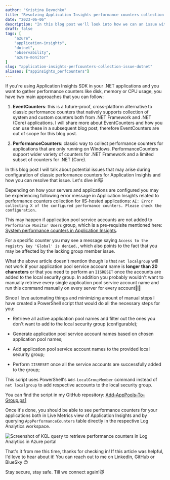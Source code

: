 ```yaml
---
author: "Kristina Devochko"
title: "Resolving Application Insights performance counters collection issue for .NET applications"
date: "2023-06-06"
description: "In this blog post we'll look into how we can an issue with collecting performance counters for Application Insights from ASP.NET Framework and ASP.NET (Core) applications hosted in IIS."
draft: false
tags: [
    "azure",
    "application-insights",
    "dotnet",
    "observability",
    "azure-monitor"
]
slug: "application-insights-perfcounters-collection-issue-dotnet"
aliases: ["appinsights_perfcounters"]
---
```


If you're using Application Insights SDK in your .NET applications and you want to gather performance counters like disk, memory or CPU usage, you have two main approaches that you can follow:

1. **EventCounters**: this is a future-proof, cross-platform alternative to classic performance counters that natively supports collection of system and custom counters both from .NET Framework and .NET (Core) applications. I will share more about EventCounters and how you can use these in a subsequent blog post, therefore EventCounters are out of scope for this blog post.

2. **PerformanceCounters**: classic way to collect performance counters for applications that are only running on Windows. PerformanceCounters support wider variety of counters for .NET Framework and a limited subset of counters for .NET (Core).

In this blog post I will talk about potential issues that may arise during configuration of classic performance counters for Application Insights and how you can resolve that issue. Let's dive in!😺

Depending on how your servers and applications are configured you may be experiencing following error message in Application Insights related to performance counters collection for IIS-hosted applications: ```AI: Error collecting X of the configured performance counters. Please check the configuration.```

This may happen if application pool service accounts are not added to ```Performance Monitor Users``` group, which is a pre-requisite mentioned here: [System performance counters in Application Insights](https://learn.microsoft.com/en-us/azure/azure-monitor/app/performance-counters?tabs=net-core-new#prerequisites).

For a specific counter you may see a message saying ```Access to the registry key 'Global' is denied.```, which also points to the fact that you may be affected by the lacking group member issue.

What the above article doesn't mention though is that ```net localgroup``` will not work if your application pool service account name is **longer than 20 characters** or that you need to perform an ```IISRESET``` once the accounts are added to the local security group. In addition you probably wouldn't want to manually retrieve every single application pool service account name  and run this command manually on every server for every account😮‍💨

Since I love automating things and minimizing amount of manual steps I have created a PowerShell script that would do all the necessary steps for you:

* Retrieve all active application pool names and filter out the ones you don't want to add to the local security group (configurable);

* Generate application pool service account names based on chosen application pool names;

* Add application pool service account names to the provided local security group;

* Perform ```IISRESET``` once all the service accounts are successfully added to the group;

This script uses PowerShell's ```Add-LocalGroupMember``` command instead of ```net localgroup``` to add respective accounts to the local security group.

You can find the script in my GitHub repository: [Add-AppPools-To-Group.ps1](https://github.com/guidemetothemoon/div-dev-resources/blob/main/scripts/azure-monitor/Add-AppPools-To-Group.ps1)

Once it's done, you should be able to see performance counters for your applications both in Live Metrics view of Application Insights and by querying ```AppPerformanceCounters``` table directly in the respective Log Analytics workspace.

![Screenshot of KQL query to retrieve performance counters in Log Analytics in Azure portal](../../images/azure_monitor/ai_dotnet_perfcounters.webp)

That's it from me this time, thanks for checking in!
If this article was helpful, I'd love to hear about it! You can reach out to me on LinkedIn, GitHub or BlueSky 😊

Stay secure, stay safe.
Till we connect again!😼
